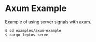 # Axum Example

Example of using server signals with axum.

```console
$ cd examples/axum-example
$ cargo leptos serve
```